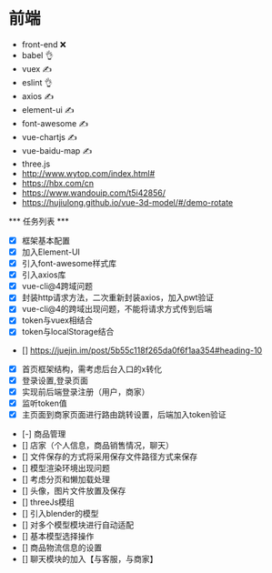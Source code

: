 # 前端
- front-end ❌
- babel 👌
- vuex ✍
- eslint 👌
- axios ✍
- element-ui ✍
- font-awesome ✍
- vue-chartjs ✍
- vue-baidu-map ✍
- three.js
- http://www.wytop.com/index.html#
- https://hbx.com/cn
- https://www.wandouip.com/t5i42856/
- https://hujiulong.github.io/vue-3d-model/#/demo-rotate


*** 任务列表 ***

- [x] 框架基本配置
- [x] 加入Element-UI
- [x] 引入font-awesome样式库
- [x] 引入axios库
- [x] vue-cli@4跨域问题
- [x] 封装http请求方法，二次重新封装axios，加入pwt验证
- [x] vue-cli@4的跨域出现问题，不能将请求方式传到后端
- [x] token与vuex相结合
- [x] token与localStorage结合
- [] https://juejin.im/post/5b55c118f265da0f6f1aa354#heading-10
- [x] 首页框架结构，需考虑后台入口的x转化
- [x] 登录设置,登录页面
- [x] 实现前后端登录注册（用户，商家）
- [x] 监听token值
- [x] 主页面到商家页面进行路由跳转设置，后端加入token验证
- [-] 商品管理
- [] 店家（个人信息，商品销售情况，聊天）
- [] 文件保存的方式将采用保存文件路径方式来保存
- [] 模型渲染环境出现问题
- [] 考虑分页和懒加载处理
- [] 头像，图片文件放置及保存
- [] threeJs模组
- [] 引入blender的模型
- [] 对多个模型模块进行自动适配
- [] 基本模型选择操作
- [] 商品物流信息的设置
- [] 聊天模块的加入【与客服，与商家】
 